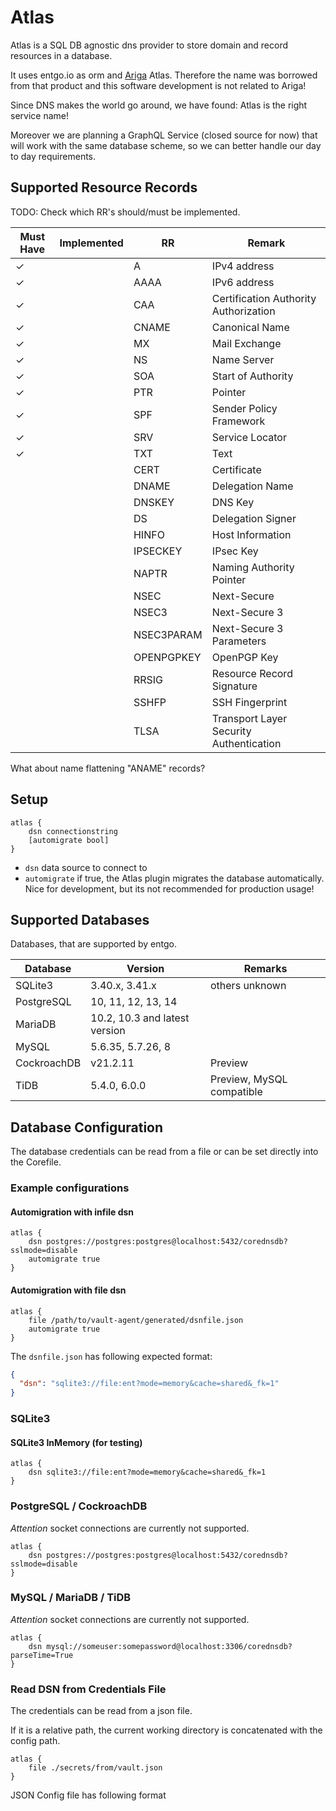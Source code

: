 # Atlas

Atlas is a SQL DB agnostic dns provider to store domain and record resources in a database.

It uses entgo.io as orm and [Ariga](https://ariga.io/) Atlas. Therefore the name was borrowed from that product and this software development is not related to Ariga!

Since DNS makes the world go around, we have found: Atlas is the right service name!

Moreover we are planning a GraphQL Service (closed source for now) that will work with the same database scheme, so we can better handle our day to day requirements.

## Supported Resource Records

TODO: Check which RR's should/must be implemented.

| Must Have | Implemented | RR         | Remark                                  |
| --------- | ----------- | ---------- | --------------------------------------- |
| ✓         |             | A          | IPv4 address                            |
| ✓         |             | AAAA       | IPv6 address                            |
| ✓         |             | CAA        | Certification Authority Authorization   |
| ✓         |             | CNAME      | Canonical Name                          |
| ✓         |             | MX         | Mail Exchange                           |
| ✓         |             | NS         | Name Server                             |
| ✓         |             | SOA        | Start of Authority                      |
| ✓         |             | PTR        | Pointer                                 |
| ✓         |             | SPF        | Sender Policy Framework                 |
| ✓         |             | SRV        | Service Locator                         |
| ✓         |             | TXT        | Text                                    |
|           |             | CERT       | Certificate                             |
|           |             | DNAME      | Delegation Name                         |
|           |             | DNSKEY     | DNS Key                                 |
|           |             | DS         | Delegation Signer                       |
|           |             | HINFO      | Host Information                        |
|           |             | IPSECKEY   | IPsec Key                               |
|           |             | NAPTR      | Naming Authority Pointer                |
|           |             | NSEC       | Next-Secure                             |
|           |             | NSEC3      | Next-Secure 3                           |
|           |             | NSEC3PARAM | Next-Secure 3 Parameters                |
|           |             | OPENPGPKEY | OpenPGP Key                             |
|           |             | RRSIG      | Resource Record Signature               |
|           |             | SSHFP      | SSH Fingerprint                         |
|           |             | TLSA       | Transport Layer Security Authentication |

What about name flattening "ANAME" records?

## Setup

```config
atlas {
    dsn connectionstring
    [automigrate bool]
}
```

- `dsn` data source to connect to
- `automigrate` if true, the Atlas plugin migrates the database automatically. Nice for development, but its not recommended for production usage!

## Supported Databases

Databases, that are supported by entgo.

| Database    | Version                       | Remarks                   |
| ----------- | ----------------------------- | ------------------------- |
| SQLite3     | 3.40.x, 3.41.x                | others unknown            |
| PostgreSQL  | 10, 11, 12, 13, 14            |                           |
| MariaDB     | 10.2, 10.3 and latest version |                           |
| MySQL       | 5.6.35, 5.7.26, 8             |                           |
| CockroachDB | v21.2.11                      | Preview                   |
| TiDB        | 5.4.0, 6.0.0                  | Preview, MySQL compatible |

## Database Configuration

The database credentials can be read from a file or can be set directly into the Corefile.

### Example configurations

#### Automigration with infile dsn

```config
atlas {
    dsn postgres://postgres:postgres@localhost:5432/corednsdb?sslmode=disable
    automigrate true
}
```

#### Automigration with file dsn

```config
atlas {
    file /path/to/vault-agent/generated/dsnfile.json
    automigrate true
}
```

The `dsnfile.json` has following expected format:

```json
{
  "dsn": "sqlite3://file:ent?mode=memory&cache=shared&_fk=1"
}
```

### SQLite3

#### SQLite3 InMemory (for testing)

```config
atlas {
    dsn sqlite3://file:ent?mode=memory&cache=shared&_fk=1
}
```

### PostgreSQL / CockroachDB

_Attention_ socket connections are currently not supported.

```config
atlas {
    dsn postgres://postgres:postgres@localhost:5432/corednsdb?sslmode=disable
}
```

### MySQL / MariaDB / TiDB

_Attention_ socket connections are currently not supported.

```config
atlas {
    dsn mysql://someuser:somepassword@localhost:3306/corednsdb?parseTime=True
}
```

### Read DSN from Credentials File

The credentials can be read from a json file.

If it is a relative path, the current working directory is concatenated with the config path.

```config
atlas {
    file ./secrets/from/vault.json
}
```

JSON Config file has following format
